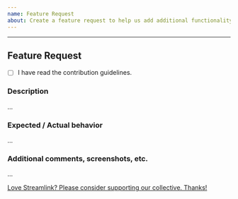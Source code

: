 ```yaml
---
name: Feature Request
about: Create a feature request to help us add additional functionality to Streamlink
---
```


<!-- 
Thanks for filing a feature request!

Please read the contribution guidelines (https://github.com/streamlink/streamlink/blob/master/CONTRIBUTING.md#contributing-to-streamlink) first!

Please fill out the following template. Be as detailed as possible.

Please see the text preview to avoid unnecessary formatting errors.
-->

----

## Feature Request

- [ ] I have read the contribution guidelines. <!-- Replace the space with an x to check the box: [x] -->

### Description

<!-- Explain the feature as clearly as you can. What is it, how would you expect it to work, and what value does it bring to Streamlink? -->

...

### Expected / Actual behavior

<!-- What do you expect to happen with this new feature, and what is happening currently that does not satisfy this need? -->

...

### Additional comments, screenshots, etc.

...


[Love Streamlink? Please consider supporting our collective. Thanks!](https://opencollective.com/streamlink/donate)
